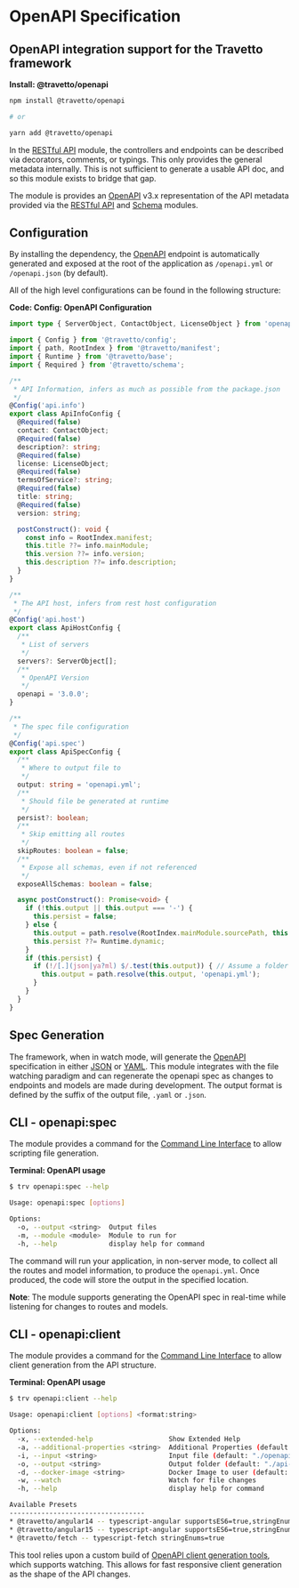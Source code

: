 <!-- This file was generated by @travetto/doc and should not be modified directly -->
<!-- Please modify https://github.com/travetto/travetto/tree/main/module/openapi/DOC.tsx and execute "npx trv doc" to rebuild -->
# OpenAPI Specification

## OpenAPI integration support for the Travetto framework

**Install: @travetto/openapi**
```bash
npm install @travetto/openapi

# or

yarn add @travetto/openapi
```

In the [RESTful API](https://github.com/travetto/travetto/tree/main/module/rest#readme "Declarative api for RESTful APIs with support for the dependency injection module.") module, the controllers and endpoints can be described via decorators, comments, or typings. This only provides the general metadata internally. This is not sufficient to generate a usable API doc, and so this module exists to bridge that gap. 

The module is provides an [OpenAPI](https://github.com/OAI/OpenAPI-Specification) v3.x representation of the API metadata provided via the [RESTful API](https://github.com/travetto/travetto/tree/main/module/rest#readme "Declarative api for RESTful APIs with support for the dependency injection module.") and [Schema](https://github.com/travetto/travetto/tree/main/module/schema#readme "Data type registry for runtime validation, reflection and binding.") modules.

## Configuration
By installing the dependency, the [OpenAPI](https://github.com/OAI/OpenAPI-Specification) endpoint is automatically generated and exposed at the root of the application as `/openapi.yml` or `/openapi.json` (by default). 

All of the high level configurations can be found in the following structure:

**Code: Config: OpenAPI Configuration**
```typescript
import type { ServerObject, ContactObject, LicenseObject } from 'openapi3-ts/oas31';

import { Config } from '@travetto/config';
import { path, RootIndex } from '@travetto/manifest';
import { Runtime } from '@travetto/base';
import { Required } from '@travetto/schema';

/**
 * API Information, infers as much as possible from the package.json
 */
@Config('api.info')
export class ApiInfoConfig {
  @Required(false)
  contact: ContactObject;
  @Required(false)
  description?: string;
  @Required(false)
  license: LicenseObject;
  @Required(false)
  termsOfService?: string;
  @Required(false)
  title: string;
  @Required(false)
  version: string;

  postConstruct(): void {
    const info = RootIndex.manifest;
    this.title ??= info.mainModule;
    this.version ??= info.version;
    this.description ??= info.description;
  }
}

/**
 * The API host, infers from rest host configuration
 */
@Config('api.host')
export class ApiHostConfig {
  /**
   * List of servers
   */
  servers?: ServerObject[];
  /**
   * OpenAPI Version
   */
  openapi = '3.0.0';
}

/**
 * The spec file configuration
 */
@Config('api.spec')
export class ApiSpecConfig {
  /**
   * Where to output file to
   */
  output: string = 'openapi.yml';
  /**
   * Should file be generated at runtime
   */
  persist?: boolean;
  /**
   * Skip emitting all routes
   */
  skipRoutes: boolean = false;
  /**
   * Expose all schemas, even if not referenced
   */
  exposeAllSchemas: boolean = false;

  async postConstruct(): Promise<void> {
    if (!this.output || this.output === '-') {
      this.persist = false;
    } else {
      this.output = path.resolve(RootIndex.mainModule.sourcePath, this.output);
      this.persist ??= Runtime.dynamic;
    }
    if (this.persist) {
      if (!/[.](json|ya?ml) $/.test(this.output)) { // Assume a folder
        this.output = path.resolve(this.output, 'openapi.yml');
      }
    }
  }
}
```

## Spec Generation
The framework, when in watch mode, will generate the [OpenAPI](https://github.com/OAI/OpenAPI-Specification) specification in either [JSON](https://www.json.org) or [YAML](https://en.wikipedia.org/wiki/YAML). This module integrates with the file watching paradigm and can regenerate the openapi spec as changes to endpoints and models are made during development.  The output format is defined by the suffix of the output file, `.yaml` or `.json`.

## CLI - openapi:spec
The module provides a command for the [Command Line Interface](https://github.com/travetto/travetto/tree/main/module/cli#readme "CLI infrastructure for Travetto framework") to allow scripting file generation.

**Terminal: OpenAPI usage**
```bash
$ trv openapi:spec --help

Usage: openapi:spec [options]

Options:
  -o, --output <string>  Output files
  -m, --module <module>  Module to run for
  -h, --help             display help for command
```

The command will run your application, in non-server mode, to collect all the routes and model information, to produce the `openapi.yml`.  Once produced, the code will store the output in the specified location.

**Note**: The module supports generating the OpenAPI spec in real-time while listening for changes to routes and models.

## CLI - openapi:client
The module provides a command for the [Command Line Interface](https://github.com/travetto/travetto/tree/main/module/cli#readme "CLI infrastructure for Travetto framework") to allow client generation from the API structure.

**Terminal: OpenAPI usage**
```bash
$ trv openapi:client --help

Usage: openapi:client [options] <format:string>

Options:
  -x, --extended-help                   Show Extended Help
  -a, --additional-properties <string>  Additional Properties (default: [])
  -i, --input <string>                  Input file (default: "./openapi.yml")
  -o, --output <string>                 Output folder (default: "./api-client")
  -d, --docker-image <string>           Docker Image to user (default: "arcsine/openapi-generator:latest")
  -w, --watch                           Watch for file changes
  -h, --help                            display help for command

Available Presets
----------------------------------
* @travetto/angular14 -- typescript-angular supportsES6=true,stringEnums=true,ngVersion=14.0,fileNaming=kebab-case
* @travetto/angular15 -- typescript-angular supportsES6=true,stringEnums=true,ngVersion=15.0,fileNaming=kebab-case
* @travetto/fetch -- typescript-fetch stringEnums=true
```

This tool relies upon a custom build of [OpenAPI client generation tools](https://github.com/OpenAPITools/openapi-generator), which supports watching.  This allows for fast responsive client generation as the shape of the API changes.
